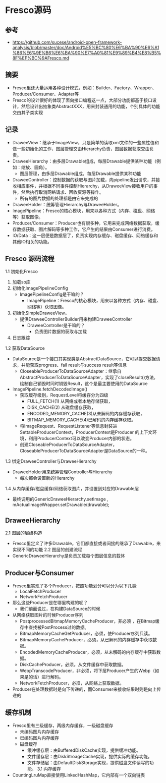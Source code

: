 # Fresco源码

## 参考
* https://github.com/sucese/android-open-framework-analysis/blob/master/doc/Android%E5%BC%80%E6%BA%90%E6%A1%86%E6%9E%B6%E6%BA%90%E7%A0%81%E9%89%B4%E8%B5%8F%EF%BC%9AFresco.md

## 摘要
* Fresco里还大量运用各种设计模式，例如：Builder、Factory、Wrapper、Producer/Consumer、Adapter等
* Fresco的设计很好的体现了面向接口编程这一点，大部分功能都基于接口设计，然后设计出抽象类AbstractXXX，用来封装通用的功能，个别具体的功能交由其子类实现

## 记录
* DraweeView：继承于ImageView，只是简单的读取xml文件的一些属性值和做一些初始化的工作，图层管理交由Hierarchy负责，图层数据获取交由负责。
* DraweeHierarchy：由多层Drawable组成，每层Drawable提供某种功能（例如：缩放、圆角）。
    * 图层管理，由多层Drawable组成，每层Drawable提供某种功能
* DraweeController：控制数据的获取与图片加载，向pipeline发出请求，并接收相应事件，并根据不同事件控制Hierarchy，从DraweeView接收用户的事件，然后执行取消网络请求、回收资源等操作。
    * 所有的图片数据的处理都是由它来完成的
* DraweeHolder：统筹管理Hierarchy与DraweeHolder。
* ImagePipeline：Fresco的核心模块，用来以各种方式（内存、磁盘、网络等）获取图像。
* Producer/Consumer：Producer也有很多种，它用来完成网络数据获取，缓存数据获取、图片解码等多种工作，它产生的结果由Consumer进行消费。
* IO/Data：这一层便是数据层了，负责实现内存缓存、磁盘缓存、网络缓存和其他IO相关的功能。

## Fresco 源码流程
1.1 初始化Fresco
1. 加载so库
2. 初始化ImagePipelineConfig
    * ImagePipelineConfig是干嘛的？
        * ImagePipeline：Fresco的核心模块，用来以各种方式（内存、磁盘、网络等）获取图像。
3. 初始化SimpleDraweeView。
    * 提供DraweeControllerBuilder用来构建DraweeController
        * DraweeController是干嘛的？
            * 负责图片数据的获取与加载
4. 日志跟踪

1.2 获取DataSource
* DataSource是一个接口其实现类是AbstractDataSource，它可以提交数据请求，并能获取progress、fail result与success result等信息
    * CloseableProducerToDataSourceAdapter：继承自AbstractProducerToDataSourceAdapter，实现了closeResult()方法，绘制自己销毁时同时销毁Result，这个是最主要使用的DataSource
* ImagePipeline.fetchDecodedImage()
    * 获取缓存级别，RequestLevel将缓存分为四级
        * FULL_FETCH(1) 从网络或者本地存储获取，
        * DISK_CACHE(2) 从磁盘缓存获取，
        * ENCODED_MEMORY_CACHE(3)从未解码的内存缓存获取，
        * BITMAP_MEMORY_CACHE(4)已解码的内存缓存获取。
    * 将ImageRequest、RequestListener等信息封装进SettableProducerContext，ProducerContext是Producer 的上下文环境，利用ProducerContext可以改变Producer内部的状态。
    * 创建CloseableProducerToDataSourceAdapter，CloseableProducerToDataSourceAdapter是DataSource的一种。

1.3 绑定DraweeController与DraweeHierarchy
* DraweeHolder用来统筹管理Controller与Hierarchy
    * 每次都会设置新的Hierarchy

1.4 从内存缓存/磁盘缓存/网络获取图片，并设置到对应的Drawable层
* 最终调用的GenericDraweeHierarchy.setImage , mActualImageWrapper.setDrawable(drawable);

## DraweeHierarchy
2.1 图层的层级构造
* Fresco里定义了许多Drawable，它们都直接或者间接的继承了Drawable，来实现不同的功能
2.2 图层的创建流程
* GenericDraweeHierarchy是负责加载每个图层信息的载体

## Producer与Consumer
* Fresco里实现了多个Producer，按照功能划分可以分为以下几类:
    * LocalFetchProducer
    * NetworkFetchProducer
* 那么这些Producer是在哪里构建的呢？
    * 我们前面说过，在构建DataSource的时候
* 从网络获取图片的时候Producer序列
    * PostprocessedBitmapMemoryCacheProducer，非必须 ，在Bitmap缓存中查找被PostProcess过的数据。
    * BitmapMemoryCacheGetProducer，必须，使Producer序列只读。
    * BitmapMemoryCacheProducer，必须，从已解码的内存缓存中获取数据。
    * EncodedMemoryCacheProducer，必须，从未解码的内存缓存中获取数据。
    * DiskCacheProducer，必须，从文件缓存中获取数据。
    * WebpTranscodeProducer，非必须，将下层Producer产生的Webp（如果是的话）进行解码。
    * NetworkFetchProducer，必须，从网络上获取数据。
* Producer在处理数据时是向下传递的，而Consumer来接收结果时则是向上传递的

## 缓存机制
* Fresco里有三级缓存，两级内存缓存，一级磁盘缓存
    * 未编码图片内存缓存
    * 已编码图片内存缓存
    * 磁盘缓存
        * 缓冲缓存层：由BufferedDiskCache实现，提供缓冲功能。
        * 文件缓存层：由DiskStroageCache实现，提供实际的缓存功能。
        * 文件存储层：由DefaultDiskStorage实现，提供磁盘文件读写的功能。
3.1 内存缓存
 * CountingLruMap直接使用LinkedHashMap，它内部有一个双向链表
